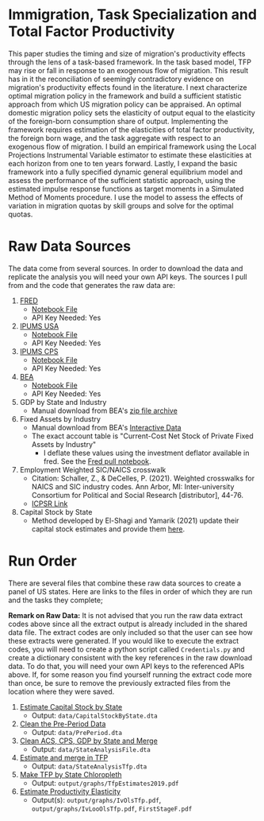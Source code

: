 # Immigration, Task Specialization and Total Factor Productivity
This paper studies the timing and size of migration's productivity effects through the lens of a task-based framework. In the task based model, TFP may rise or fall in response to an exogenous flow of migration. This result has in it the reconciliation of seemingly contradictory evidence on migration's productivity effects found in the literature. I next characterize optimal migration policy in the framework and build a sufficient statistic approach from which US migration policy can be appraised. An optimal domestic migration policy sets the elasticity of output equal to the elasticity of the foreign-born consumption share of output. Implementing the framework requires estimation of the elasticities of total factor productivity, the foreign born wage, and the task aggregate with respect to an exogenous flow of migration. I build an empirical framework using the Local Projections Instrumental Variable estimator to estimate these elasticities at each horizon from one to ten years forward. Lastly, I expand the basic framework into a fully specified dynamic general equilibrium model and assess the performance of the sufficient statistic approach, using the estimated impulse response functions as target moments in a Simulated Method of Moments procedure. I use the model to assess the effects of variation in migration quotas by skill groups and solve for the optimal quotas.

# Raw Data Sources
The data come from several sources. In order to download the data and replicate the analysis you will need your own API keys. The sources I pull from and the code that generates the raw data are:
1. [FRED](https://fred.stlouisfed.org/)
    * [Notebook File](code/FredPull.ipynb)
    * API Key Needed: Yes
2. [IPUMS USA](https://usa.ipums.org/usa/)
    * [Notebook File](code/AcsPull.ipynb)
    * API Key Needed: Yes
3. [IPUMS CPS](https://cps.ipums.org/cps/)
    * [Notebook File](code/CpsPull.ipynb)
    * API Key Needed: Yes
3. [BEA](https://www.bea.gov/)
    * [Notebook File](code/BeaPull.ipynb)
    * API Key Needed: Yes
4. GDP by State and Industry
    * Manual download from BEA's [zip file archive](https://apps.bea.gov/regional/downloadzip.htm)
5. Fixed Assets by Industry
    * Manual download from BEA's [Interactive Data](https://apps.bea.gov/iTable/?ReqID=10&step=2#eyJhcHBpZCI6MTAsInN0ZXBzIjpbMiwzXSwiZGF0YSI6W1siVGFibGVfTGlzdCIsIjEyNiJdXX0=)
    * The exact account table is "Current-Cost Net Stock of Private Fixed Assets by Industry"
        - I deflate these values using the investment deflator available in fred. See the [Fred pull notebook](code/FredPull.ipynb).
6. Employment Weighted SIC/NAICS crosswalk
    * Citation: Schaller, Z., & DeCelles, P. (2021). Weighted crosswalks for NAICS and SIC industry codes. Ann Arbor, MI: Inter-university Consortium for Political and Social Research [distributor], 44-76.
    * [ICPSR Link](https://www.openicpsr.org/openicpsr/project/145101/version/V2/view;jsessionid=BA9C29B51BC66A646EDB39977723F1DB?path=/openicpsr/145101/fcr:versions/V2/Published-Crosswalk-Files&type=folder)
7. Capital Stock by State
    * Method developed by El-Shagi and Yamarik (2021) update their capital stock estimates and provide them [here](https://cfds.henuecon.education/index.php/data/44-yes-capital-data).
<!-- 
I also download population estimates. These were originally for weighting, but I ended up weighting by employment, which can be calculated from the previous data.
5. Intercensal population estimates by state. Manual download from:
    1. [1990 - 1999](https://www.census.gov/data/datasets/time-series/demo/popest/intercensal-1990-2000-state-and-county-characteristics.html)
    2. [2000-2010](https://www.census.gov/data/datasets/time-series/demo/popest/intercensal-2000-2010-state.html)
    - Note: I download the "Intercensal Estiamtes of the Resident Population by Hispanic Origin"
    table since all the other tables split the population counts in more ways than this.
    3. [2010-2020](https://www.census.gov/data/datasets/time-series/demo/popest/intercensal-2010-2020-state.html)
    4. [2020-2024](https://www.census.gov/data/datasets/time-series/demo/popest/2020s-state-total.html)
    - Note: I download the table "Annual Estimates of the Resident Population for the United States, Regions
    States, District of Columbia and Puerto Rico"
-->

# Run Order
There are several files that combine these raw data sources to create a panel of US states. Here are links to the files in order of which they are run and the tasks they complete;

**Remark on Raw Data:** It is not advised that you run the raw data extract codes above since all the extract output is already included in the shared data file. The extract codes are only included so that the user can see how these extracts were generated. If you would like to execute the extract codes, you will need to create a python script called ```Credentials.py``` and create a dictionary consistent with the key references in the raw download data. To do that, you will need your own API keys to the referenced APIs above. If, for some reason you find yourself running the extract code more than once, be sure to remove the previously extracted files from the location where they were saved.

1. [Estimate Capital Stock by State](code/CapStockByStateEstimates.do)
    * Output: ```data/CapitalStockByState.dta```
2. [Clean the Pre-Period Data](code/CleanPrePeriod.do)
    * Output: ```data/PrePeriod.dta```
3. [Clean ACS, CPS, GDP by State and Merge](code/MakeStateAnalysis.ipynb)
    * Output: ```data/StateAnalysisFile.dta```
4. [Estimate and merge in TFP](code/EstimateTfp.py)
    * Output: ```data/StateAnalysisTfp.dta```
5. [Make TFP by State Chloropleth](code/StateTfpGraphs.do)
    * Output: ```output/graphs/TfpEstimates2019.pdf```
5. [Estimate Productivity Elasticity](code/TfpRegressions.do)
    * Output(s): ```output/graphs/IvOlsTfp.pdf```, ```output/graphs/IvLooOlsTfp.pdf```, ```FirstStageF.pdf```
